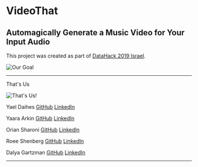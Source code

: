 # VideoThat

## Automagically Generate a Music Video for Your Input Audio

This project was created as part of [DataHack 2019 Israel](https://www.datahack.org.il/).

![Our Goal](../master/assets/our_goal.jpg)

*********

That's Us

![That's Us!](../master/assets/thats_us.jpg)

Yael Daihes       [GitHub](https://github.com/yooli3)   [LinkedIn](https://www.linkedin.com/in/yael-daihes/)

Yaara Arkin       [GitHub](https://github.com/yaarasegre)   [LinkedIn](https://www.linkedin.com/in/yaara-arkin-86706013/)

Orian Sharoni     [GitHub](https://github.com/Sharonio)   [LinkedIn](https://www.linkedin.com/in/orian-sharoni/)

Roee Shenberg     [GitHub](https://github.com/shenberg)   [LinkedIn](https://www.linkedin.com/in/roeeshenberg/)

Dalya Gartzman    [GitHub](https://github.com/DalyaG)   [LinkedIn](https://www.linkedin.com/in/dalya-gar/)


*********





